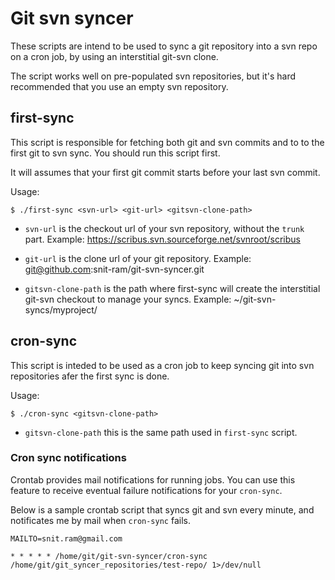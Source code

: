 # Git svn syncer

These scripts are intend to be used to sync a git repository into a svn repo on
a cron job, by using an interstitial git-svn clone.

The script works well on pre-populated svn repositories, but it's hard
recommended that you use an empty svn repository.


## first-sync

This script is responsible for fetching both git and svn commits and to to the
first git to svn sync. You should run this script first.

It will assumes that your first git commit starts before your last svn commit.

Usage:

    $ ./first-sync <svn-url> <git-url> <gitsvn-clone-path>


* `svn-url` is the checkout url of your svn repository, without the `trunk` part.
Example: https://scribus.svn.sourceforge.net/svnroot/scribus

* `git-url` is the clone url of your git repository.
Example: git@github.com:snit-ram/git-svn-syncer.git

* `gitsvn-clone-path` is the path where first-sync will create the interstitial
git-svn checkout to manage your syncs. Example: ~/git-svn-syncs/myproject/



## cron-sync

This script is inteded to be used as a cron job to keep syncing git into svn
repositories afer the first sync is done.

Usage:

    $ ./cron-sync <gitsvn-clone-path>


* `gitsvn-clone-path` this is the same path used in `first-sync` script.



### Cron sync notifications

Crontab provides mail notifications for running jobs. You can use this feature
to receive eventual failure notifications for your `cron-sync`.

Below is a sample crontab script that syncs git and svn every minute, and
notificates me by mail when `cron-sync` fails.

    MAILTO=snit.ram@gmail.com

    * * * * * /home/git/git-svn-syncer/cron-sync /home/git/git_syncer_repositories/test-repo/ 1>/dev/null


